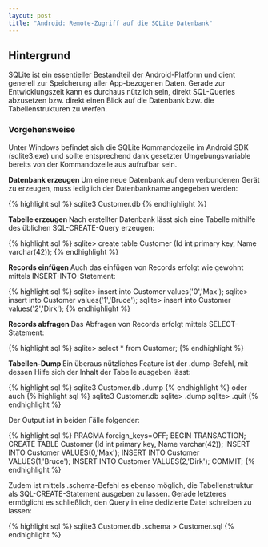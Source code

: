 ```yaml
---
layout: post
title: "Android: Remote-Zugriff auf die SQLite Datenbank"
---
```




## Hintergrund

SQLite ist ein essentieller Bestandteil der Android-Platform und dient generell zur Speicherung aller App-bezogenen Daten.
Gerade zur Entwicklungszeit kann es durchaus nützlich sein, direkt SQL-Queries abzusetzen bzw. direkt einen Blick auf die Datenbank bzw. die Tabellenstrukturen zu werfen.

### Vorgehensweise

Unter Windows befindet sich die SQLite Kommandozeile im Android SDK (sqlite3.exe) und sollte entsprechend dank gesetzter Umgebungsvariable bereits von der Kommandozeile aus aufrufbar sein.

<strong> Datenbank erzeugen </strong>
Um eine neue Datenbank auf dem verbundenen Gerät zu erzeugen, muss lediglich der Datenbankname angegeben werden:

{% highlight sql %} 
sqlite3 Customer.db
{% endhighlight %}

<strong> Tabelle erzeugen </strong>
Nach erstellter Datenbank lässt sich eine Tabelle mithilfe des üblichen SQL-CREATE-Query erzeugen:

{% highlight sql %} 
sqlite> create table Customer (Id int primary key, Name varchar(42));
{% endhighlight %}

<strong> Records einfügen </strong>
Auch das einfügen von Records erfolgt wie gewohnt mittels INSERT-INTO-Statement:

{% highlight sql %} 
sqlite> insert into Customer values('0','Max');
sqlite> insert into Customer values('1','Bruce');
sqlite> insert into Customer values('2','Dirk');
{% endhighlight %}

<strong> Records abfragen </strong>
Das Abfragen von Records erfolgt mittels SELECT-Statement:

{% highlight sql %} 
sqlite> select * from Customer;
{% endhighlight %}

<strong> Tabellen-Dump </strong>
Ein überaus nützliches Feature ist der .dump-Befehl, mit dessen Hilfe sich der Inhalt der Tabelle ausgeben lässt:

{% highlight sql %} 
sqlite3 Customer.db .dump
{% endhighlight %}
oder auch
{% highlight sql %}
sqlite3 Customer.db
sqlite> .dump
sqlite> .quit
{% endhighlight %}

Der Output ist in beiden Fälle folgender:

{% highlight sql %}
PRAGMA foreign_keys=OFF;
BEGIN TRANSACTION;
CREATE TABLE Customer (Id int primary key, Name varchar(42));
INSERT INTO Customer VALUES(0,'Max');
INSERT INTO Customer VALUES(1,'Bruce');
INSERT INTO Customer VALUES(2,'Dirk');
COMMIT;
{% endhighlight %}

Zudem ist mittels .schema-Befehl es ebenso möglich, die Tabellenstruktur als SQL-CREATE-Statement ausgeben zu lassen.
Gerade letzteres ermöglicht es schließlich, den Query in eine dedizierte Datei schreiben zu lassen:

{% highlight sql %} 
sqlite3 Customer.db .schema > Customer.sql
{% endhighlight %}